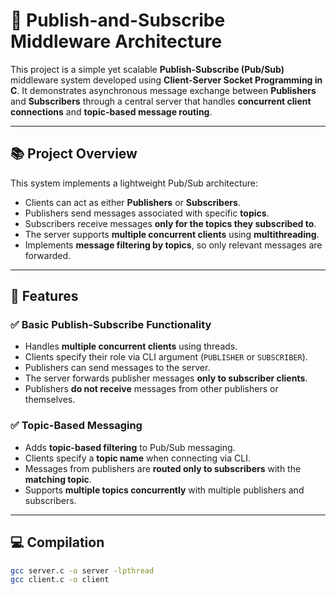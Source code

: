 # 📨 Publish-and-Subscribe Middleware Architecture

This project is a simple yet scalable **Publish-Subscribe (Pub/Sub)** middleware system developed using **Client-Server Socket Programming in C**. It demonstrates asynchronous message exchange between **Publishers** and **Subscribers** through a central server that handles **concurrent client connections** and **topic-based message routing**.

---

## 📚 Project Overview

This system implements a lightweight Pub/Sub architecture:

- Clients can act as either **Publishers** or **Subscribers**.
- Publishers send messages associated with specific **topics**.
- Subscribers receive messages **only for the topics they subscribed to**.
- The server supports **multiple concurrent clients** using **multithreading**.
- Implements **message filtering by topics**, so only relevant messages are forwarded.

---

## 🚀 Features

### ✅ Basic Publish-Subscribe Functionality 

- Handles **multiple concurrent clients** using threads.
- Clients specify their role via CLI argument (`PUBLISHER` or `SUBSCRIBER`).
- Publishers can send messages to the server.
- The server forwards publisher messages **only to subscriber clients**.
- Publishers **do not receive** messages from other publishers or themselves.

### ✅ Topic-Based Messaging 

- Adds **topic-based filtering** to Pub/Sub messaging.
- Clients specify a **topic name** when connecting via CLI.
- Messages from publishers are **routed only to subscribers** with the **matching topic**.
- Supports **multiple topics concurrently** with multiple publishers and subscribers.

---

## 💻 Compilation

```bash
gcc server.c -o server -lpthread
gcc client.c -o client
